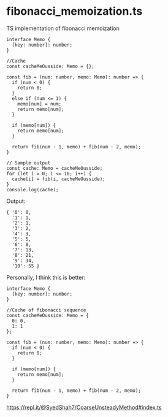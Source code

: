 # fibonacci_memoization.ts
TS implementation of fibonacci memoization
```
interface Memo {
  [key: number]: number;
}

//Cache
const cacheMeOusside: Memo = {};

const fib = (num: number, memo: Memo): number => {
  if (num < 0) {
    return 0;
  }
  else if (num <= 1) {
    memo[num] = num;
    return memo[num];
  }
  
  if (memo[num]) {
    return memo[num];
  }

  return fib(num - 1, memo) + fib(num - 2, memo);
}

// Sample output
const cache: Memo = cacheMeOusside;
for (let i = 0; i <= 10; i++) {
  cache[i] = fib(i, cacheMeOusside);
}
console.log(cache);
```

Output:
```
{ '0': 0,
  '1': 1,
  '2': 1,
  '3': 2,
  '4': 3,
  '5': 5,
  '6': 8,
  '7': 13,
  '8': 21,
  '9': 34,
  '10': 55 }
```

Personally, I think this is better:
```
interface Memo {
  [key: number]: number;
}

//Cache of fibonacci sequence
const cacheMeOusside: Memo = {
  0: 0,
  1: 1
};

const fib = (num: number, memo: Memo): number => {
  if (num < 0) {
    return 0;
  }
  
  if (memo[num]) {
    return memo[num];
  }

  return fib(num - 1, memo) + fib(num - 2, memo);
}
```

https://repl.it/@SyedShah7/CoarseUnsteadyMethod#index.ts
